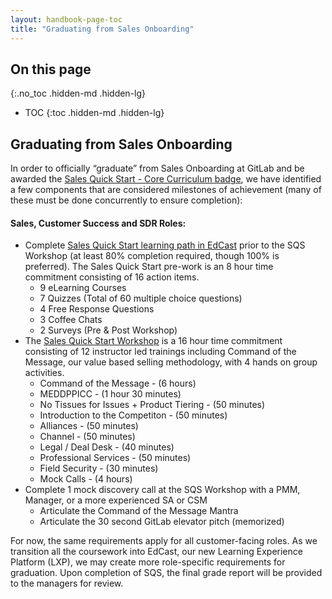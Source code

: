 ```yaml
---
layout: handbook-page-toc
title: "Graduating from Sales Onboarding"
---
```


## On this page
{:.no_toc .hidden-md .hidden-lg}

- TOC
{:toc .hidden-md .hidden-lg}

## Graduating from Sales Onboarding
In order to officially “graduate” from Sales Onboarding at GitLab and be awarded the [Sales Quick Start - Core Curriculum badge](https://gitlab.badgr.com/public/badges/4zi-duhsTHG-jtWFYVgGRQ), we have identified a few components that are considered milestones of achievement (many of these must be done concurrently to ensure completion): 

#### Sales, Customer Success and SDR Roles:
*  Complete [Sales Quick Start learning path in EdCast](https://gitlab.edcast.com/pathways/sales-quick-start) prior to the SQS Workshop (at least 80% completion required, though 100% is preferred). The Sales Quick Start pre-work is an 8 hour time commitment consisting of 16 action items.
   * 9 eLearning Courses
   * 7 Quizzes (Total of 60 multiple choice questions) 
   * 4 Free Response Questions 
   * 3 Coffee Chats 
   * 2 Surveys (Pre & Post Workshop)
*  The [Sales Quick Start Workshop](https://about.gitlab.com/handbook/sales/onboarding/SQS-workshop/#sqs-remote-agenda) is a 16 hour time commitment consisting of 12 instructor led trainings including Command of the Message, our value based selling methodology, with 4 hands on group activities.
   * Command of the Message - (6 hours)
   * MEDDPPICC - (1 hour 30 minutes)
   * No Tissues for Issues + Product Tiering - (50 minutes) 
   * Introduction to the Competiton - (50 minutes)
   * Alliances - (50 minutes)
   * Channel - (50 minutes)
   * Legal / Deal Desk - (40 minutes)
   * Professional Services - (50 minutes)
   * Field Security - (30 minutes)
   * Mock Calls - (4 hours) 
*  Complete 1 mock discovery call at the SQS Workshop with a PMM, Manager, or a more experienced SA or CSM
   *  Articulate the Command of the Message Mantra
   *  Articulate the 30 second GitLab elevator pitch (memorized)

For now, the same requirements apply for all customer-facing roles. As we transition all the coursework into EdCast, our new Learning Experience Platform (LXP), we may create more role-specific requirements for graduation. Upon completion of SQS, the final grade report will be provided to the managers for review.
